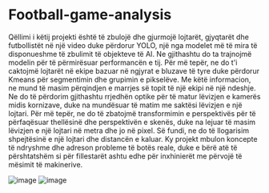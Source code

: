 # Football-game-analysis
Qëllimi i këtij projekti është të zbulojë dhe gjurmojë lojtarët, gjyqtarët dhe futbollistët në një video duke përdorur YOLO, një nga modelet më të mira të disponueshme të zbulimit të objekteve të AI. Ne gjithashtu do ta trajnojmë modelin për të përmirësuar performancën e tij. Për më tepër, ne do t'i caktojmë lojtarët në ekipe bazuar në ngjyrat e bluzave të tyre duke përdorur Kmeans për segmentimin dhe grupimin e pikselëve. Me këtë informacion, ne mund të masim përqindjen e marrjes së topit të një ekipi në një ndeshje. Ne do të përdorim gjithashtu rrjedhën optike për të matur lëvizjen e kamerës midis kornizave, duke na mundësuar të matim me saktësi lëvizjen e një lojtari. Për më tepër, ne do të zbatojmë transformimin e perspektivës për të përfaqësuar thellësinë dhe perspektivën e skenës, duke na lejuar të masim lëvizjen e një lojtari në metra dhe jo në pixel. Së fundi, ne do të llogarisim shpejtësinë e një lojtari dhe distancën e kaluar. Ky projekt mbulon koncepte të ndryshme dhe adreson probleme të botës reale, duke e bërë atë të përshtatshëm si për fillestarët ashtu edhe për inxhinierët me përvojë të mësimit të makinerive.

![image](https://github.com/user-attachments/assets/b517eeac-3c3e-40b2-8767-668457249f69)
![image](https://github.com/user-attachments/assets/aaa511b7-93a7-409e-afb0-e61184e91954)
